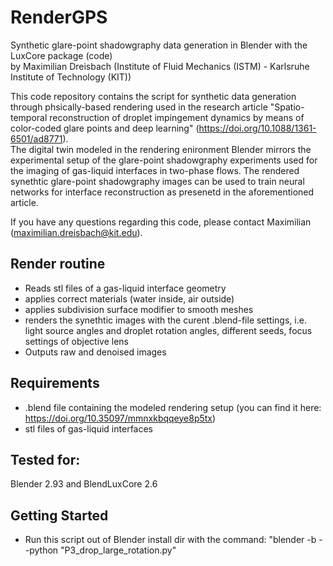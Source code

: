 # RenderGPS
Synthetic glare-point shadowgraphy data generation in Blender with the LuxCore package (code) \
by Maximilian Dreisbach (Institute of Fluid Mechanics (ISTM) - Karlsruhe Institute of Technology (KIT))

This code repository contains the script for synthetic data generation through phsically-based rendering used in the research article "Spatio-temporal reconstruction of droplet impingement dynamics by means of color-coded glare points and deep learning" (https://doi.org/10.1088/1361-6501/ad8771). \
The digital twin modeled in the rendering enironment Blender mirrors the experimental setup of the glare-point shadowgraphy experiments used for the imaging of gas-liquid interfaces in two-phase flows.
The rendered synethtic glare-point shadowgraphy images can be used to train neural networks for interface reconstruction as presenetd in the aforementioned article.

If you have any questions regarding this code, please contact Maximilian (maximilian.dreisbach@kit.edu).

## Render routine
- Reads stl files of a gas-liquid interface geometry
- applies correct materials (water inside, air outside)
- applies subdivision surface modifier to smooth meshes
- renders the synethtic images with the curent .blend-file settings, i.e. light source angles and droplet rotation angles, different seeds, focus settings of objective lens
- Outputs raw and denoised images

## Requirements
- .blend file containing the modeled rendering setup (you can find it here: https://doi.org/10.35097/mmnxkbqqeye8p5tx)
- stl files of gas-liquid interfaces

## Tested for: 
Blender 2.93 and BlendLuxCore 2.6

## Getting Started
- Run this script out of Blender install dir with the command: "blender -b --python "P3_drop_large_rotation.py"
